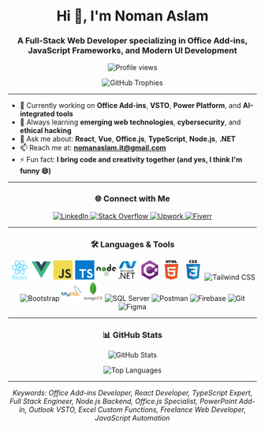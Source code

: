 <h1 align="center">Hi 👋, I'm Noman Aslam</h1>
<h3 align="center">A Full-Stack Web Developer specializing in Office Add-ins, JavaScript Frameworks, and Modern UI Development</h3>

<p align="center">
  <img src="https://komarev.com/ghpvc/?username=devnomanaslam&label=Profile%20views&color=0e75b6&style=flat" alt="Profile views" />
</p>

<p align="center">
  <img src="https://github-profile-trophy.vercel.app/?username=devnomanaslam&theme=flat" alt="GitHub Trophies" />
</p>

---

- 🔭 Currently working on **Office Add-ins**, **VSTO**, **Power Platform**, and **AI-integrated tools**
- 🌱 Always learning **emerging web technologies**, **cybersecurity**, and **ethical hacking**
- 💬 Ask me about: **React**, **Vue**, **Office.js**, **TypeScript**, **Node.js**, **.NET**
- 📫 Reach me at: **nomanaslam.it@gmail.com**
- ⚡ Fun fact: **I bring code and creativity together (and yes, I think I'm funny 😄)**

---

<h3 align="center">🌐 Connect with Me</h3>

<p align="center">
  <a href="https://www.linkedin.com/in/devnomanaslam/" target="_blank">
    <img src="https://raw.githubusercontent.com/rahuldkjain/github-profile-readme-generator/master/src/images/icons/Social/linked-in-alt.svg" alt="LinkedIn" height="30" width="40" />
  </a>
  <a href="https://stackoverflow.com/users/22285621/devnomanaslam" target="_blank">
    <img src="https://raw.githubusercontent.com/rahuldkjain/github-profile-readme-generator/master/src/images/icons/Social/stack-overflow.svg" alt="Stack Overflow" height="30" width="40" />
  </a>
  <a href="https://www.upwork.com/freelancers/~01747b941f1b99af96" target="_blank">
    <img src="https://cdn.worldvectorlogo.com/logos/upwork.svg" alt="Upwork" height="35" width="40" />
  </a>
  <a href="https://www.fiverr.com/junaidazhar62" target="_blank">
    <img src="https://cdn.worldvectorlogo.com/logos/fiverr-1.svg" alt="Fiverr" height="35" width="40"/>
  </a>
</p>

---

<h3 align="center">🛠️ Languages & Tools</h3>

<p align="center">
  <img src="https://raw.githubusercontent.com/devicons/devicon/master/icons/react/react-original-wordmark.svg" alt="React" width="40" height="40"/>
  <img src="https://raw.githubusercontent.com/devicons/devicon/master/icons/vuejs/vuejs-original.svg" alt="Vue" width="40" height="40"/>
  <img src="https://raw.githubusercontent.com/devicons/devicon/master/icons/javascript/javascript-original.svg" alt="JavaScript" width="40" height="40"/>
  <img src="https://raw.githubusercontent.com/devicons/devicon/master/icons/typescript/typescript-original.svg" alt="TypeScript" width="40" height="40"/>
  <img src="https://raw.githubusercontent.com/devicons/devicon/master/icons/nodejs/nodejs-original-wordmark.svg" alt="Node.js" width="40" height="40"/>
  <img src="https://raw.githubusercontent.com/devicons/devicon/master/icons/dot-net/dot-net-original-wordmark.svg" alt=".NET" width="40" height="40"/>
  <img src="https://raw.githubusercontent.com/devicons/devicon/master/icons/csharp/csharp-original.svg" alt="C#" width="40" height="40"/>
  <img src="https://raw.githubusercontent.com/devicons/devicon/master/icons/html5/html5-original-wordmark.svg" alt="HTML5" width="40" height="40"/>
  <img src="https://raw.githubusercontent.com/devicons/devicon/master/icons/css3/css3-original-wordmark.svg" alt="CSS3" width="40" height="40"/>
  <img src="https://www.vectorlogo.zone/logos/tailwindcss/tailwindcss-icon.svg" alt="Tailwind CSS" width="40" height="40"/>
  <img src="https://www.vectorlogo.zone/logos/bootstrap/bootstrap-icon.svg" alt="Bootstrap" width="40" height="40"/>
  <img src="https://raw.githubusercontent.com/devicons/devicon/master/icons/mysql/mysql-original-wordmark.svg" alt="MySQL" width="40" height="40"/>
  <img src="https://raw.githubusercontent.com/devicons/devicon/master/icons/mongodb/mongodb-original-wordmark.svg" alt="MongoDB" width="40" height="40"/>
  <img src="https://www.svgrepo.com/show/303229/microsoft-sql-server-logo.svg" alt="SQL Server" width="40" height="40"/>
  <img src="https://www.vectorlogo.zone/logos/getpostman/getpostman-icon.svg" alt="Postman" width="40" height="40"/>
  <img src="https://www.vectorlogo.zone/logos/firebase/firebase-icon.svg" alt="Firebase" width="40" height="40"/>
  <img src="https://www.vectorlogo.zone/logos/git-scm/git-scm-icon.svg" alt="Git" width="40" height="40"/>
  <img src="https://www.vectorlogo.zone/logos/figma/figma-icon.svg" alt="Figma" width="40" height="40"/>
</p>

---

<h3 align="center">📊 GitHub Stats</h3>

<p align="center">
  <img src="https://github-readme-stats.vercel.app/api?username=devnomanaslam&show_icons=true&locale=en" alt="GitHub Stats" />
</p>

<p align="center">
  <img src="https://github-readme-stats.vercel.app/api/top-langs?username=devnomanaslam&show_icons=true&locale=en&layout=compact" alt="Top Languages" />
</p>

---

<!-- SEO Keywords -->
<p align="center"><em>Keywords: Office Add-ins Developer, React Developer, TypeScript Expert, Full Stack Engineer, Node.js Backend, Office.js Specialist, PowerPoint Add-in, Outlook VSTO, Excel Custom Functions, Freelance Web Developer, JavaScript Automation</em></p>
